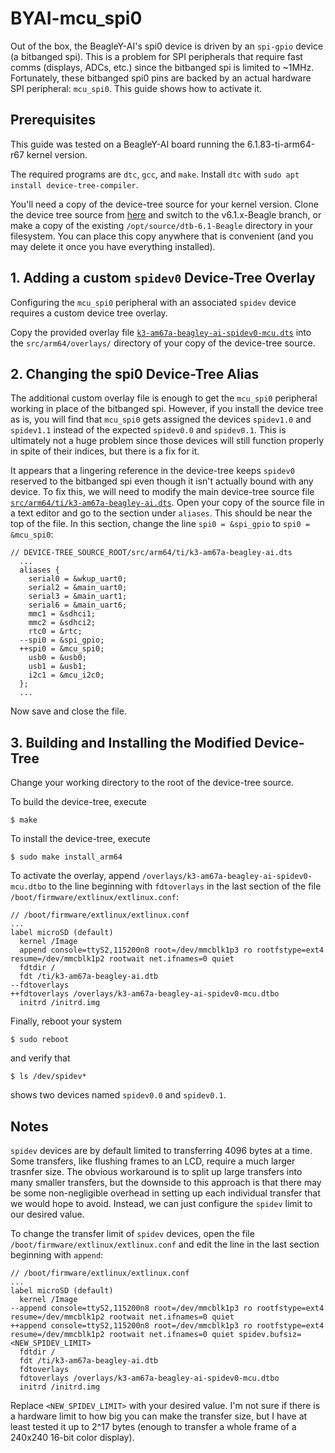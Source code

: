 # BYAI-mcu_spi0
Out of the box, the BeagleY-AI's spi0 device is driven by an `spi-gpio` device (a bitbanged spi). This is a problem for SPI peripherals that require fast comms (displays, ADCs, etc.) since the bitbanged spi is limited to ~1MHz. Fortunately, these bitbanged spi0 pins are backed by an actual hardware SPI peripheral: `mcu_spi0`. This  guide shows how to activate it.

## Prerequisites
This guide was tested on a BeagleY-AI board running the 6.1.83-ti-arm64-r67 kernel version.

The required programs are `dtc`, `gcc`, and `make`.
Install `dtc` with `sudo apt install device-tree-compiler`.

You'll need a copy of the device-tree source for your kernel version. Clone the device tree source from [here](https://openbeagle.org/beagleboard/BeagleBoard-DeviceTrees) and switch to the v6.1.x-Beagle branch, or make a copy of the existing `/opt/source/dtb-6.1-Beagle` directory in your filesystem. You can place this copy anywhere that is convenient (and you may delete it once you have everything installed).

## 1. Adding a custom `spidev0` Device-Tree Overlay
Configuring the `mcu_spi0` peripheral with an associated `spidev` device requires a custom device tree overlay.

Copy the provided overlay file [`k3-am67a-beagley-ai-spidev0-mcu.dts`](/k3-am67a-beagley-ai-spidev0-mcu.dts) into the `src/arm64/overlays/` directory of your copy of the device-tree source.

## 2. Changing the spi0 Device-Tree Alias
The additional custom overlay file is enough to get the `mcu_spi0` peripheral working in place of the bitbanged spi. However, if you install the device tree as is, you will find that `mcu_spi0` gets assigned the devices `spidev1.0` and `spidev1.1` instead of the expected  `spidev0.0` and  `spidev0.1`. This is ultimately not a huge problem since those devices will still function properly in spite of their indices, but there is a fix for it.

It appears that a lingering reference in the device-tree keeps `spidev0` reserved to the bitbanged spi even though it isn't actually bound with any device. To fix this, we will need to modify the main device-tree source file [`src/arm64/ti/k3-am67a-beagley-ai.dts`](/src/arm64/ti/k3-am67a-beagley-ai.dts).
Open your copy of the source file in a text editor and go to the section under `aliases`. This should be near the top of the file. In this section, change the line `spi0 = &spi_gpio` to `spi0 = &mcu_spi0`:
```
// DEVICE-TREE_SOURCE_ROOT/src/arm64/ti/k3-am67a-beagley-ai.dts
  ...
  aliases {
    serial0 = &wkup_uart0;
    serial2 = &main_uart0;
    serial3 = &main_uart1;
    serial6 = &main_uart6;
    mmc1 = &sdhci1;
    mmc2 = &sdhci2;
    rtc0 = &rtc;
  --spi0 = &spi_gpio;
  ++spi0 = &mcu_spi0;
    usb0 = &usb0;
    usb1 = &usb1;
    i2c1 = &mcu_i2c0;
  };
  ...
```
Now save and close the file.

## 3. Building and Installing the Modified Device-Tree
Change your working directory to the root of the device-tree source.

To build the device-tree, execute
```
$ make
```
To install the device-tree, execute
```
$ sudo make install_arm64
```
To activate the overlay, append `/overlays/k3-am67a-beagley-ai-spidev0-mcu.dtbo` to the line beginning with `fdtoverlays` in the last section of the file `/boot/firmware/extlinux/extlinux.conf`:  
```
// /boot/firmware/extlinux/extlinux.conf
...
label microSD (default)
  kernel /Image
  append console=ttyS2,115200n8 root=/dev/mmcblk1p3 ro rootfstype=ext4 resume=/dev/mmcblk1p2 rootwait net.ifnames=0 quiet
  fdtdir /
  fdt /ti/k3-am67a-beagley-ai.dtb
--fdtoverlays
++fdtoverlays /overlays/k3-am67a-beagley-ai-spidev0-mcu.dtbo
  initrd /initrd.img
```
Finally, reboot your system
```
$ sudo reboot
```
and verify that
```
$ ls /dev/spidev*
```
shows two devices named `spidev0.0` and `spidev0.1`.

## Notes
`spidev` devices are by default limited to transferring 4096 bytes at a time. Some transfers, like flushing frames to an LCD, require a much larger trasnfer size. The obvious workaround is to split up large transfers into many smaller transfers, but the downside to this approach is that there may be some non-negligible overhead in setting up each individual transfer that we would hope to avoid. Instead, we can just configure the `spidev` limit to our desired value.

To change the transfer limit of `spidev` devices, open the file `/boot/firmware/extlinux/extlinux.conf` and edit the line in the last section beginning with `append`:
```
// /boot/firmware/extlinux/extlinux.conf
...
label microSD (default)
  kernel /Image
--append console=ttyS2,115200n8 root=/dev/mmcblk1p3 ro rootfstype=ext4 resume=/dev/mmcblk1p2 rootwait net.ifnames=0 quiet
++append console=ttyS2,115200n8 root=/dev/mmcblk1p3 ro rootfstype=ext4 resume=/dev/mmcblk1p2 rootwait net.ifnames=0 quiet spidev.bufsiz=<NEW_SPIDEV_LIMIT>
  fdtdir /
  fdt /ti/k3-am67a-beagley-ai.dtb
  fdtoverlays
  fdtoverlays /overlays/k3-am67a-beagley-ai-spidev0-mcu.dtbo
  initrd /initrd.img
```
Replace `<NEW_SPIDEV_LIMIT>` with your desired value. I'm not sure if there is a hardware limit to how big you can make the transfer size, but I have at least tested it up to 2^17 bytes (enough to transfer a whole frame of a 240x240 16-bit color display).
